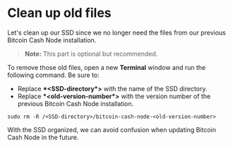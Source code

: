 # Clean up old files

Let's clean up our SSD since we no longer need the files from our previous Bitcoin Cash Node installation. 

> **Note:** This part is optional but recommended.

To remove those old files, open a new **Terminal** window and run the following command. Be sure to:

- Replace **\*<SSD-directory\*>** with the name of the SSD directory.
- Replace **\*<old-version-number\*>** with the version number of the previous Bitcoin Cash Node installation.

`sudo rm -R /<SSD-directory>/bitcoin-cash-node-<old-version-number>`

With the SSD organized, we can avoid confusion when updating Bitcoin Cash Node in the future.